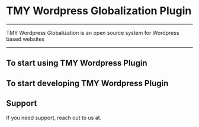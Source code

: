 # TMY Wordpress Globalization Plugin

----

TMY Wordpress Globalization is an open source system for Wordpress based websites 


----

## To start using TMY Wordpress Plugin


## To start developing TMY Wordpress Plugin


## Support

If you need support, reach out to us at. 
